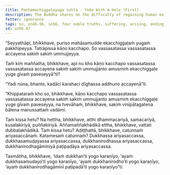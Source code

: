 ```yaml
---
title: Paṭhamachiggaḷayuga sutta - Yoke With A Hole (First)
description: The Buddha shares on the difficulty of regaining human existence for an undiscerning person who has fallen into a lower realm.
fetter: ignorance
tags: sn, sn45-56, sn56, four noble truths, suffering, arising, ending, way of practice, path, simile, yoke, hole, blind turtle, lower realms
id: sn56.47
---
```


“Seyyathāpi, bhikkhave, puriso mahāsamudde ekacchiggaḷaṁ yugaṁ pakkhipeyya. Tatrāpissa kāṇo kacchapo. So vassasatassa vassasatassa accayena sakiṁ sakiṁ ummujjeyya.

Taṁ kiṁ maññatha, bhikkhave, api nu kho kāṇo kacchapo vassasatassa vassasatassa accayena sakiṁ sakiṁ ummujjanto amusmiṁ ekacchiggaḷe yuge gīvaṁ paveseyyā”ti?

“Yadi nūna, bhante, kadāci karahaci dīghassa addhuno accayenā”ti.

“Khippataraṁ kho so, bhikkhave, kāṇo kacchapo vassasatassa vassasatassa accayena sakiṁ sakiṁ ummujjanto amusmiṁ ekacchiggaḷe yuge gīvaṁ paveseyya, na tvevāhaṁ, bhikkhave, sakiṁ vinipātagatena bālena manussattaṁ vadāmi.

Taṁ kissa hetu? Na hettha, bhikkhave, atthi dhammacariyā, samacariyā, kusalakiriyā, puññakiriyā. Aññamaññakhādikā ettha, bhikkhave, vattati dubbalakhādikā. Taṁ kissa hetu? Adiṭṭhattā, bhikkhave, catunnaṁ ariyasaccānaṁ. Katamesaṁ catunnaṁ? Dukkhassa ariyasaccassa, dukkhasamudayassa ariyasaccassa, dukkhanirodhassa ariyasaccassa, dukkhanirodhagāminiyā paṭipadāya ariyasaccassa.

Tasmātiha, bhikkhave, ‘idaṁ dukkhan’ti yogo karaṇīyo,
‘ayaṁ dukkhasamudayo’ti yogo karaṇīyo,
‘ayaṁ dukkhanirodho’ti yogo karaṇīyo,
‘ayaṁ dukkhanirodhagāminī paṭipadā’ti yogo karaṇīyo”ti.
